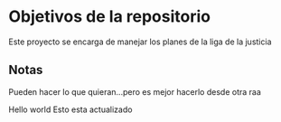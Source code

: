 # Objetivos de la repositorio

Este proyecto se encarga de manejar los planes de la liga de la justicia


## Notas
Pueden hacer lo que quieran...pero es mejor hacerlo desde otra raa

Hello world
Esto esta actualizado
